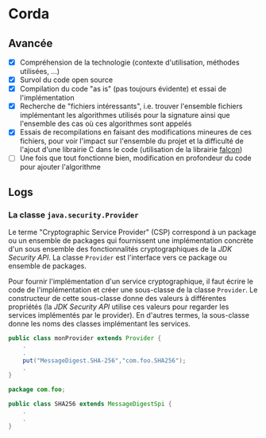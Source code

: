 # Corda

## Avancée

- [x] Compréhension de la technologie (contexte d'utilisation, méthodes utilisées, ...)
- [x] Survol du code open source
- [x] Compilation du code "as is" (pas toujours évidente) et essai de l'implémentation
- [x] Recherche de "fichiers intéressants", i.e. trouver l'ensemble fichiers implémentant les algorithmes utilisés pour la signature ainsi que l'ensemble des cas où ces algorithmes sont appelés
- [x] Essais de recompilations en faisant des modifications mineures de ces fichiers, pour voir l'impact sur l'ensemble du projet et la difficulté de l'ajout d'une librairie C dans le code (utilisation de la librairie [falcon](https://falcon-sign.info))
- [ ] Une fois que tout fonctionne bien, modification en profondeur du code pour ajouter l'algorithme

## Logs

### La classe `java.security.Provider`

Le terme "Cryptographic Service Provider" (CSP) correspond à un package ou un ensemble de packages qui fournissent une implémentation concrète d'un sous ensemble des fonctionnalités cryptographiques de la _JDK Security API_. La classe `Provider` est l'interface vers ce package ou ensemble de packages. 

Pour fournir l'implémentation d'un service cryptographique, il faut écrire le code de l'implémentation et créer une sous-classe de la classe `Provider`. Le constructeur de cette sous-classe donne des valeurs à différentes propriétés (la _JDK Security API_ utilise ces valeurs pour regarder les services implémentés par le provider). En d'autres termes, la sous-classe donne les noms des classes implémentant les services.

```java
public class monProvider extends Provider {
	.
	.
	put("MessageDigest.SHA-256","com.foo.SHA256");
	.
}
```
```java
package com.foo;

public class SHA256 extends MessageDigestSpi {
	.
	.
}
```

